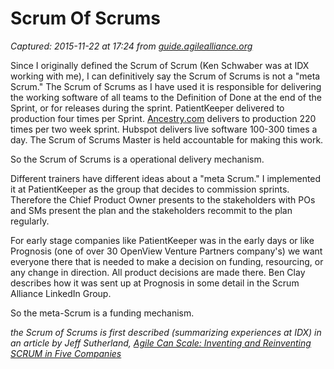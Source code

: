 # Scrum Of Scrums

_Captured: 2015-11-22 at 17:24 from [guide.agilealliance.org](http://guide.agilealliance.org/guide/scrumofscrums.html)_

Since I originally defined the Scrum of Scrum (Ken Schwaber was at IDX working with me), I can definitively say the Scrum of Scrums is not a "meta Scrum." The Scrum of Scrums as I have used it is responsible for delivering the working software of all teams to the Definition of Done at the end of the Sprint, or for releases during the sprint. PatientKeeper delivered to production four times per Sprint. [Ancestry.com](http://Ancestry.com) delivers to production 220 times per two week sprint. Hubspot delivers live software 100-300 times a day. The Scrum of Scrums Master is held accountable for making this work.

So the Scrum of Scrums is a operational delivery mechanism.

Different trainers have different ideas about a "meta Scrum." I implemented it at PatientKeeper as the group that decides to commission sprints. Therefore the Chief Product Owner presents to the stakeholders with POs and SMs present the plan and the stakeholders recommit to the plan regularly.

For early stage companies like PatientKeeper was in the early days or like Prognosis (one of over 30 OpenView Venture Partners company's) we want everyone there that is needed to make a decision on funding, resourcing, or any change in direction. All product decisions are made there. Ben Clay describes how it was sent up at Prognosis in some detail in the Scrum Alliance LinkedIn Group.

So the meta-Scrum is a funding mechanism.

_the Scrum of Scrums is first described (summarizing experiences at IDX) in an article by Jeff Sutherland, [Agile Can Scale: Inventing and Reinventing SCRUM in Five Companies](http://static1.1.sqspcdn.com/static/f/447037/6486358/1270929593650/Sutherland+200111+proof.pdf?token=tSLYm3L6HO4iGiMC2rPWIrykwl8%3D)_
